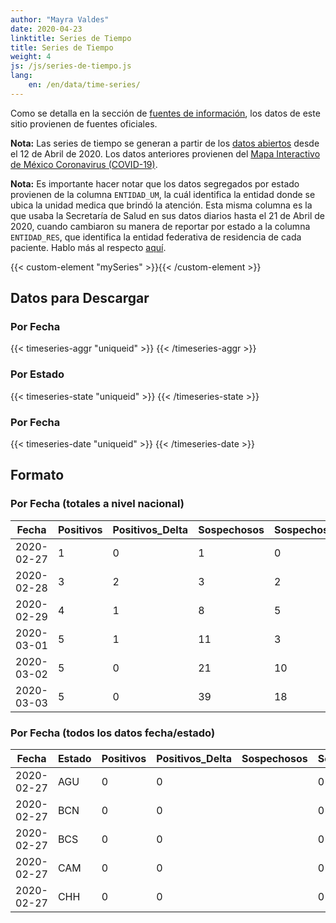 ```yaml
---
author: "Mayra Valdes"
date: 2020-04-23
linktitle: Series de Tiempo
title: Series de Tiempo
weight: 4
js: /js/series-de-tiempo.js
lang:
    en: /en/data/time-series/
---
```


Como se detalla en la sección de [fuentes de información](/datos/fuentes-de-informacion/), los datos de este sitio provienen de fuentes oficiales. 

**Nota:** Las series de tiempo se generan a partir de los [datos abiertos](/datos/datos-abiertos-covid-19/) desde el 12 de Abril de 2020. Los datos anteriores provienen del [Mapa Interactivo de México Coronavirus (COVID-19)](https://covid19.sinave.gob.mx/). 

**Nota:** Es importante hacer notar que los datos segregados por estado provienen de la columna `ENTIDAD_UM`, la cuál identifica la entidad donde se ubica la unidad medica que brindó la atención. Esta misma columna es la que usaba la Secretaría de Salud en sus datos diarios hasta el 21 de Abril de 2020, cuando cambiaron su manera de reportar por estado a la columna `ENTIDAD_RES`, que identifica la entidad federativa de residencia de cada paciente. Hablo más al respecto [aquí](https://twitter.com/mayrop/status/1253101360830124033).

{{< custom-element "mySeries" >}}{{< /custom-element >}}

## Datos para Descargar

### Por Fecha
{{< timeseries-aggr "uniqueid" >}}
{{< /timeseries-aggr >}}

### Por Estado
{{< timeseries-state "uniqueid" >}}
{{< /timeseries-state >}}

### Por Fecha
{{< timeseries-date "uniqueid" >}}
{{< /timeseries-date >}}

## Formato

### Por Fecha (totales a nivel nacional)
| Fecha      | Positivos | Positivos_Delta | Sospechosos | Sospechosos_Delta | Negativos | Negativos_Delta | Defunciones_Positivos | Defunciones_Positivos_Delta | Defunciones_Sospechosos | Defunciones_Sospechosos_Delta | Defunciones_Negativos | Defunciones_Negativos_Delta | Positivos_Sintomas_14_Dias | Sospechosos_Sintomas_14_Dias | Negativos_Sintomas_14_Dias | Positivos_Sintomas_7_Dias | Sospechosos_Sintomas_7_Dias | Negativos_Sintomas_7_Dias |
|------------|-----------|-----------------|-------------|-------------------|-----------|-----------------|-----------------------|-----------------------------|-------------------------|-------------------------------|-----------------------|-----------------------------|----------------------------|------------------------------|----------------------------|---------------------------|-----------------------------|---------------------------|
| 2020-02-27 | 1         | 0               | 1           | 0                 | 22        | 0               | 0                     | 0                           | 0                       | 0                             | 0                     | 0                           | 0                          | 0                            | 0                          | 0                         | 0                           | 0                         |
| 2020-02-28 | 3         | 2               | 3           | 2                 | 37        | 15              | 0                     | 0                           | 0                       | 0                             | 0                     | 0                           | 0                          | 0                            | 0                          | 0                         | 0                           | 0                         |
| 2020-02-29 | 4         | 1               | 8           | 5                 | 46        | 9               | 0                     | 0                           | 0                       | 0                             | 0                     | 0                           | 0                          | 0                            | 0                          | 0                         | 0                           | 0                         |
| 2020-03-01 | 5         | 1               | 11          | 3                 | 60        | 14              | 0                     | 0                           | 0                       | 0                             | 0                     | 0                           | 0                          | 0                            | 0                          | 0                         | 0                           | 0                         |
| 2020-03-02 | 5         | 0               | 21          | 10                | 69        | 9               | 0                     | 0                           | 0                       | 0                             | 0                     | 0                           | 0                          | 0                            | 0                          | 0                         | 0                           | 0                         |
| 2020-03-03 | 5         | 0               | 39          | 18                | 75        | 6               | 0                     | 0                           | 0                       | 0                             | 0                     | 0                           | 0                          | 0                            | 0                          | 0                         | 0                           | 0                         |


### Por Fecha (todos los datos fecha/estado)
| Fecha      | Estado | Positivos | Positivos_Delta | Sospechosos | Sospechosos_Delta | Negativos | Negativos_Delta | Defunciones_Positivos | Defunciones_Positivos_Delta | Defunciones_Sospechosos | Defunciones_Sospechosos_Delta | Defunciones_Negativos | Defunciones_Negativos_Delta | Positivos_Sintomas_14_Dias | Sospechosos_Sintomas_14_Dias | Negativos_Sintomas_14_Dias | Positivos_Sintomas_7_Dias | Sospechosos_Sintomas_7_Dias | Negativos_Sintomas_7_Dias |
|------------|--------|-----------|-----------------|-------------|-------------------|-----------|-----------------|-----------------------|-----------------------------|-------------------------|-------------------------------|-----------------------|-----------------------------|----------------------------|------------------------------|----------------------------|---------------------------|-----------------------------|---------------------------|
| 2020-02-27 | AGU    | 0         | 0               |             | 0                 |           | 0               | 0                     | 0                           | 0                       | 0                             | 0                     | 0                           | 0                          | 0                            | 0                          | 0                         | 0                           | 0                         |
| 2020-02-27 | BCN    | 0         | 0               |             | 0                 |           | 0               | 0                     | 0                           | 0                       | 0                             | 0                     | 0                           | 0                          | 0                            | 0                          | 0                         | 0                           | 0                         |
| 2020-02-27 | BCS    | 0         | 0               |             | 0                 |           | 0               | 0                     | 0                           | 0                       | 0                             | 0                     | 0                           | 0                          | 0                            | 0                          | 0                         | 0                           | 0                         |
| 2020-02-27 | CAM    | 0         | 0               |             | 0                 |           | 0               | 0                     | 0                           | 0                       | 0                             | 0                     | 0                           | 0                          | 0                            | 0                          | 0                         | 0                           | 0                         |
| 2020-02-27 | CHH    | 0         | 0               |             | 0                 |           | 0               | 0                     | 0                           | 0                       | 0                             | 0                     | 0                           | 0                          | 0                            | 0                          | 0                         | 0                           | 0                         |
